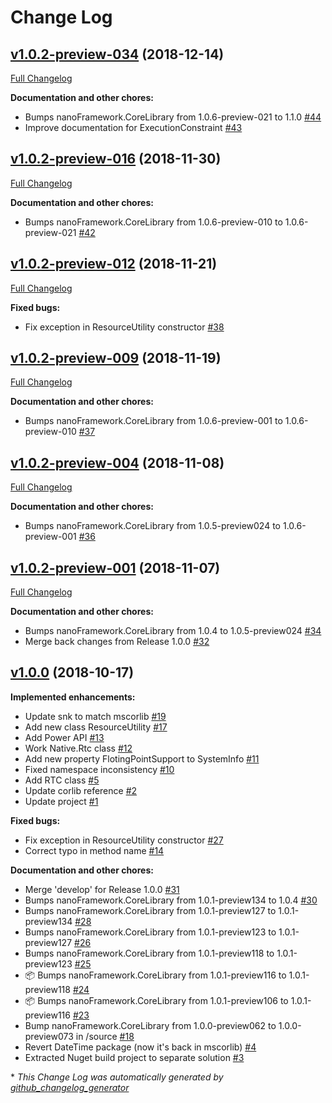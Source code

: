 # Change Log

## [v1.0.2-preview-034](https://github.com/nanoframework/lib-nanoFramework.Runtime.Native/tree/v1.0.2-preview-034) (2018-12-14)
[Full Changelog](https://github.com/nanoframework/lib-nanoFramework.Runtime.Native/compare/v1.0.2-preview-016...v1.0.2-preview-034)

**Documentation and other chores:**

- Bumps nanoFramework.CoreLibrary from 1.0.6-preview-021 to 1.1.0 [\#44](https://github.com/nanoframework/lib-nanoFramework.Runtime.Native/pull/44)
- Improve documentation for ExecutionConstraint [\#43](https://github.com/nanoframework/lib-nanoFramework.Runtime.Native/pull/43)

## [v1.0.2-preview-016](https://github.com/nanoframework/lib-nanoFramework.Runtime.Native/tree/v1.0.2-preview-016) (2018-11-30)
[Full Changelog](https://github.com/nanoframework/lib-nanoFramework.Runtime.Native/compare/v1.0.2-preview-012...v1.0.2-preview-016)

**Documentation and other chores:**

- Bumps nanoFramework.CoreLibrary from 1.0.6-preview-010 to 1.0.6-preview-021 [\#42](https://github.com/nanoframework/lib-nanoFramework.Runtime.Native/pull/42)

## [v1.0.2-preview-012](https://github.com/nanoframework/lib-nanoFramework.Runtime.Native/tree/v1.0.2-preview-012) (2018-11-21)
[Full Changelog](https://github.com/nanoframework/lib-nanoFramework.Runtime.Native/compare/v1.0.2-preview-009...v1.0.2-preview-012)

**Fixed bugs:**

- Fix exception in ResourceUtility constructor [\#38](https://github.com/nanoframework/lib-nanoFramework.Runtime.Native/pull/38)

## [v1.0.2-preview-009](https://github.com/nanoframework/lib-nanoFramework.Runtime.Native/tree/v1.0.2-preview-009) (2018-11-19)
[Full Changelog](https://github.com/nanoframework/lib-nanoFramework.Runtime.Native/compare/v1.0.2-preview-004...v1.0.2-preview-009)

**Documentation and other chores:**

- Bumps nanoFramework.CoreLibrary from 1.0.6-preview-001 to 1.0.6-preview-010 [\#37](https://github.com/nanoframework/lib-nanoFramework.Runtime.Native/pull/37)

## [v1.0.2-preview-004](https://github.com/nanoframework/lib-nanoFramework.Runtime.Native/tree/v1.0.2-preview-004) (2018-11-08)
[Full Changelog](https://github.com/nanoframework/lib-nanoFramework.Runtime.Native/compare/v1.0.2-preview-001...v1.0.2-preview-004)

**Documentation and other chores:**

- Bumps nanoFramework.CoreLibrary from 1.0.5-preview024 to 1.0.6-preview-001 [\#36](https://github.com/nanoframework/lib-nanoFramework.Runtime.Native/pull/36)

## [v1.0.2-preview-001](https://github.com/nanoframework/lib-nanoFramework.Runtime.Native/tree/v1.0.2-preview-001) (2018-11-07)
[Full Changelog](https://github.com/nanoframework/lib-nanoFramework.Runtime.Native/compare/v1.0.0...v1.0.2-preview-001)

**Documentation and other chores:**

- Bumps nanoFramework.CoreLibrary from 1.0.4 to 1.0.5-preview024 [\#34](https://github.com/nanoframework/lib-nanoFramework.Runtime.Native/pull/34)
- Merge back changes from Release 1.0.0 [\#32](https://github.com/nanoframework/lib-nanoFramework.Runtime.Native/pull/32)

## [v1.0.0](https://github.com/nanoframework/lib-nanoFramework.Runtime.Native/tree/v1.0.0) (2018-10-17)
**Implemented enhancements:**

- Update snk to match mscorlib [\#19](https://github.com/nanoframework/lib-nanoFramework.Runtime.Native/pull/19)
- Add new class ResourceUtility [\#17](https://github.com/nanoframework/lib-nanoFramework.Runtime.Native/pull/17)
- Add Power API [\#13](https://github.com/nanoframework/lib-nanoFramework.Runtime.Native/pull/13)
- Work Native.Rtc class [\#12](https://github.com/nanoframework/lib-nanoFramework.Runtime.Native/pull/12)
- Add new property FlotingPointSupport  to SystemInfo [\#11](https://github.com/nanoframework/lib-nanoFramework.Runtime.Native/pull/11)
- Fixed namespace inconsistency [\#10](https://github.com/nanoframework/lib-nanoFramework.Runtime.Native/pull/10)
- Add RTC class [\#5](https://github.com/nanoframework/lib-nanoFramework.Runtime.Native/pull/5)
- Update corlib reference [\#2](https://github.com/nanoframework/lib-nanoFramework.Runtime.Native/pull/2)
- Update project [\#1](https://github.com/nanoframework/lib-nanoFramework.Runtime.Native/pull/1)

**Fixed bugs:**

- Fix exception in ResourceUtility constructor [\#27](https://github.com/nanoframework/lib-nanoFramework.Runtime.Native/pull/27)
- Correct typo in method name [\#14](https://github.com/nanoframework/lib-nanoFramework.Runtime.Native/pull/14)

**Documentation and other chores:**

- Merge 'develop' for Release 1.0.0 [\#31](https://github.com/nanoframework/lib-nanoFramework.Runtime.Native/pull/31)
- Bumps nanoFramework.CoreLibrary from 1.0.1-preview134 to 1.0.4 [\#30](https://github.com/nanoframework/lib-nanoFramework.Runtime.Native/pull/30)
- Bumps nanoFramework.CoreLibrary from 1.0.1-preview127 to 1.0.1-preview134 [\#28](https://github.com/nanoframework/lib-nanoFramework.Runtime.Native/pull/28)
- Bumps nanoFramework.CoreLibrary from 1.0.1-preview123 to 1.0.1-preview127 [\#26](https://github.com/nanoframework/lib-nanoFramework.Runtime.Native/pull/26)
- Bumps nanoFramework.CoreLibrary from 1.0.1-preview118 to 1.0.1-preview123 [\#25](https://github.com/nanoframework/lib-nanoFramework.Runtime.Native/pull/25)
- 📦 Bumps nanoFramework.CoreLibrary from 1.0.1-preview116 to 1.0.1-preview118 [\#24](https://github.com/nanoframework/lib-nanoFramework.Runtime.Native/pull/24)
- 📦 Bumps nanoFramework.CoreLibrary from 1.0.1-preview106 to 1.0.1-preview116 [\#23](https://github.com/nanoframework/lib-nanoFramework.Runtime.Native/pull/23)
- Bump nanoFramework.CoreLibrary from 1.0.0-preview062 to 1.0.0-preview073 in /source [\#18](https://github.com/nanoframework/lib-nanoFramework.Runtime.Native/pull/18)
- Revert DateTime package \(now it's back in mscorlib\) [\#4](https://github.com/nanoframework/lib-nanoFramework.Runtime.Native/pull/4)
- Extracted Nuget build project to separate solution [\#3](https://github.com/nanoframework/lib-nanoFramework.Runtime.Native/pull/3)



\* *This Change Log was automatically generated by [github_changelog_generator](https://github.com/skywinder/Github-Changelog-Generator)*